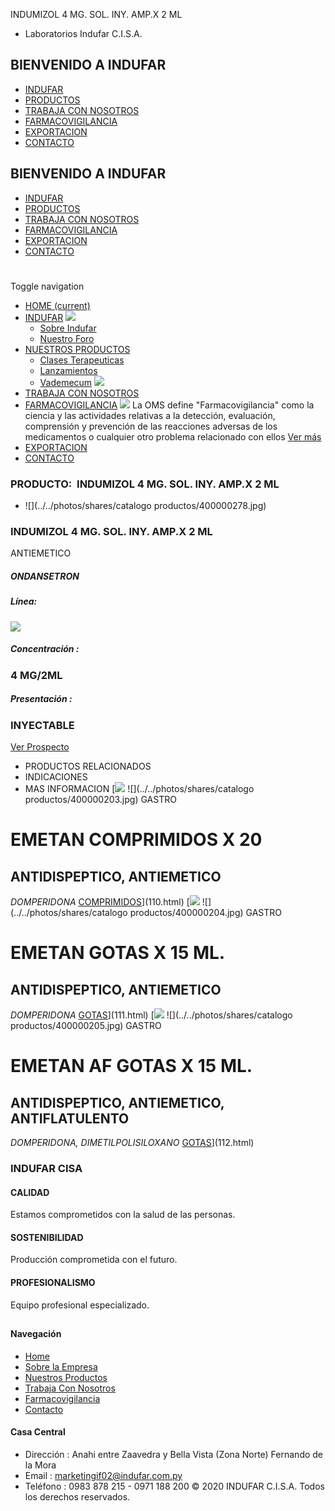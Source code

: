 INDUMIZOL 4 MG. SOL. INY. AMP.X 2 ML
- Laboratorios Indufar C.I.S.A.
## BIENVENIDO A INDUFAR
* [INDUFAR](153.html#)
* [PRODUCTOS](153.html#)
* [TRABAJA CON NOSOTROS](153.html#)
* [FARMACOVIGILANCIA](153.html#)
* [EXPORTACION](153.html#)
* [CONTACTO](153.html#)
## BIENVENIDO A INDUFAR
* [INDUFAR](../../index.html)
* [PRODUCTOS](../../productos.html)
* [TRABAJA CON NOSOTROS](../../trabaja_con_nosotros.html)
* [FARMACOVIGILANCIA](../../farmacovigilancia.html)
* [EXPORTACION](../../exportacion.html)
* [CONTACTO](../../contacto.html)
# 
Toggle navigation
* [HOME (current)](../../index.html)
* [INDUFAR](153.html#) 
  [![ ](../../photos/shares/Sistema/Menu/indufar_menul.jpg)](../../institucional.html)
  - [Sobre Indufar](../../institucional.html)
  - [Nuestro Foro](../../blog.html)
* [NUESTROS PRODUCTOS](153.html#) 
  - [Clases Terapeuticas](../clases_terapeuticas.html)
  - [Lanzamientos](../lanzamientos.html)
  - [Vademecum](../../productos.html)
  [![ ](../../photos/shares/Sistema/Menu/productos.png)](../../productos.html)
* [TRABAJA CON NOSOTROS](../../trabaja_con_nosotros.html)
* [FARMACOVIGILANCIA](153.html#) 
  [![ ](../../photos/shares/Sistema/Menu/TUBOS.png)](../../farmacovigilancia.html)
  La OMS define "Farmacovigilancia" como la ciencia y las actividades relativas a la detección, evaluación, comprensión y prevención de las reacciones adversas de los medicamentos o cualquier otro problema relacionado con ellos
  [Ver más](../../farmacovigilancia.html)
* [EXPORTACION](../../exportacion.html)
* [CONTACTO](../../contacto.html)
### PRODUCTO:  INDUMIZOL 4 MG. SOL. INY. AMP.X 2 ML
* ![](../../photos/shares/catalogo productos/400000278.jpg)
### **INDUMIZOL 4 MG. SOL. INY. AMP.X 2 ML**
ANTIEMETICO
##### **ONDANSETRON**
##### **Línea:**
[![](../../photos/shares/Laboratorios/lab_indufar.png)](../linea/1.html)
##### **Concentración :**
### 4 MG/2ML
##### **Presentación :**
### INYECTABLE
[Ver Prospecto](https://www.indufar.com.py/files/shares/prospectos/400000278.pdf)
* PRODUCTOS RELACIONADOS
* INDICACIONES
* MAS INFORMACION
[![](../../photos/shares/Laboratorios/lab_medical.png)
![](../../photos/shares/catalogo productos/400000203.jpg)
GASTRO
# EMETAN COMPRIMIDOS X 20
## ANTIDISPEPTICO, ANTIEMETICO
*DOMPERIDONA*
[COMPRIMIDOS](153.html#)](110.html)
[![](../../photos/shares/Laboratorios/lab_medical.png)
![](../../photos/shares/catalogo productos/400000204.jpg)
GASTRO
# EMETAN GOTAS X 15 ML.
## ANTIDISPEPTICO, ANTIEMETICO
*DOMPERIDONA*
[GOTAS](153.html#)](111.html)
[![](../../photos/shares/Laboratorios/lab_medical.png)
![](../../photos/shares/catalogo productos/400000205.jpg)
GASTRO
# EMETAN AF GOTAS X 15 ML.
## ANTIDISPEPTICO, ANTIEMETICO, ANTIFLATULENTO
*DOMPERIDONA, DIMETILPOLISILOXANO*
[GOTAS](153.html#)](112.html)
### INDUFAR CISA
#### CALIDAD
Estamos comprometidos con la salud de las personas.
#### SOSTENIBILIDAD
Producción comprometida con el futuro.
#### PROFESIONALISMO
Equipo profesional especializado.
## 
#### Navegación
* [Home](../../index.html)
* [Sobre la Empresa](../../institucional.html)
* [Nuestros Productos](../../productos.html)
* [Trabaja Con Nosotros](../../trabaja_con_nosotros.html)
* [Farmacovigilancia](../../farmacovigilancia.html)
* [Contacto](../../contacto.html)
#### Casa Central
* Dirección : Anahi entre Zaavedra y Bella Vista (Zona Norte) Fernando de la Mora
* Email : [marketingif02@indufar.com.py](mailto:marketingif02@indufar.com.py)
* Teléfono : 0983 878 215 - 0971 188 200
© 2020 INDUFAR C.I.S.A. Todos los derechos reservados.